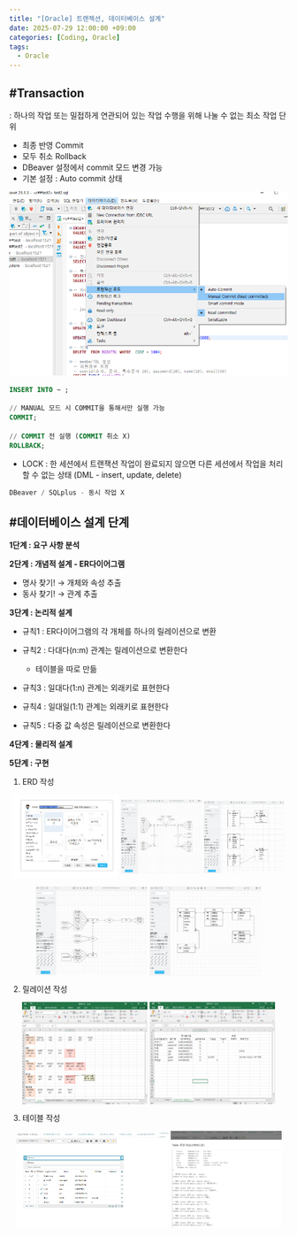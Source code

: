 ```yaml
---
title: "[Oracle] 트랜젝션, 데이터베이스 설계"
date: 2025-07-29 12:00:00 +09:00
categories: [Coding, Oracle]
tags:
  - Oracle
---
```


## #Transaction

: 하나의 작업 또는 밀접하게 연관되어 있는 작업 수행을 위해 나눌 수 없는 최소 작업 단위

- 최종 반영 Commit
- 모두 취소 Rollback
- DBeaver 설정에서 commit 모드 변경 가능
- 기본 설정 : Auto commit 상태

<img src="/assets/img/Coding/Oracle/Untitled 1.png" alt="Transaction1"/>

```sql
INSERT INTO ~ ;

// MANUAL 모드 시 COMMIT을 통해서만 실행 가능
COMMIT;

// COMMIT 전 실행 (COMMIT 취소 X)
ROLLBACK;
```

- LOCK : 한 세션에서 트랜잭션 작업이 완료되지 않으면 다른 세션에서 작업을 처리할 수 없는 상태
(DML - insert, update, delete)

```sql
DBeaver / SQLplus - 동시 작업 X
```

## #데이터베이스 설계 단계

**1단계 : 요구 사항 분석**

**2단계 : 개념적 설계 - ER다이어그램**

- 명사 찾기! → 개체와 속성 추출
- 동사 찾기! → 관계 추출

**3단계 : 논리적 설계**

- 규칙1 : ER다이어그램의 각 개체를 하나의 릴레이션으로 변환
- 규칙2 : 다대다(n:m) 관계는 릴레이션으로 변환한다
    
     * 테이블을 따로 만듦
    
- 규칙3 : 일대다(1:n) 관계는 외래키로 표현한다
- 규칙4 : 일대일(1:1) 관계는 외래키로 표현한다
- 규칙5 : 다중 값 속성은 릴레이션으로 변환한다

**4단계 : 물리적 설계**

**5단계 : 구현**

1) ERD 작성
<p align="center">  <img src="/assets/img/Coding/Oracle/Untitled 2.png" align="center" width="38%" alt="Transaction2">  <img src="/assets/img/Coding/Oracle/Untitled 3.png" align="center" width="29%" alt="Transaction3">  <img src="/assets/img/Coding/Oracle/Untitled 4.png" align="center" width="29%">  </p>

<p align="center">  <img src="/assets/img/Coding/Oracle/Untitled 5.png" align="center" width="40%" alt="Transaction4">  <img src="/assets/img/Coding/Oracle/Untitled 6.png" align="center" width="40%">  </p>

2) 릴레이션 작성

<p align="center">  <img src="/assets/img/Coding/Oracle/Untitled 7.png" align="center" width="45%">  <img src="/assets/img/Coding/Oracle/Untitled 8.png" align="center" width="45%" alt="Transaction5">  </p>

3) 테이블 작성

<p align="center">  <img src="/assets/img/Coding/Oracle/Untitled 9.png" align="center" width="55%" alt="Transaction6">  <img src="/assets/img/Coding/Oracle/Untitled 10.png" align="center" width="40%">  </p>